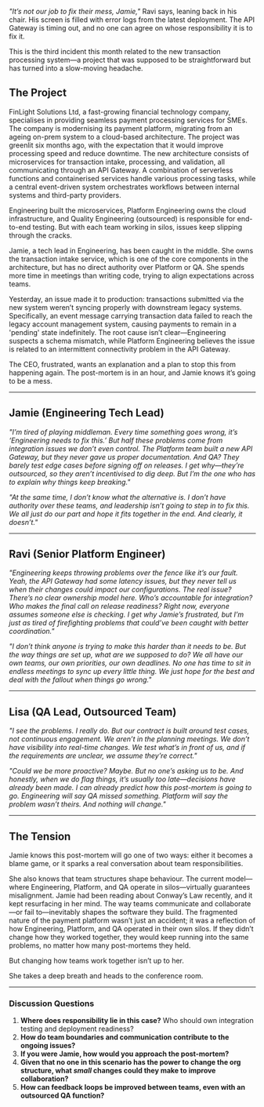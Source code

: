 *"It’s not our job to fix their mess, Jamie,"* Ravi says, leaning back in his chair. His screen is filled with error logs from the latest deployment. The API Gateway is timing out, and no one can agree on whose responsibility it is to fix it.

This is the third incident this month related to the new transaction processing system—a project that was supposed to be straightforward but has turned into a slow-moving headache.

## **The Project**

FinLight Solutions Ltd, a fast-growing financial technology company, specialises in providing seamless payment processing services for SMEs. The company is modernising its payment platform, migrating from an ageing on-prem system to a cloud-based architecture. The project was greenlit six months ago, with the expectation that it would improve processing speed and reduce downtime. The new architecture consists of microservices for transaction intake, processing, and validation, all communicating through an API Gateway. A combination of serverless functions and containerised services handle various processing tasks, while a central event-driven system orchestrates workflows between internal systems and third-party providers.

Engineering built the microservices, Platform Engineering owns the cloud infrastructure, and Quality Engineering (outsourced) is responsible for end-to-end testing. But with each team working in silos, issues keep slipping through the cracks.

Jamie, a tech lead in Engineering, has been caught in the middle. She owns the transaction intake service, which is one of the core components in the architecture, but has no direct authority over Platform or QA. She spends more time in meetings than writing code, trying to align expectations across teams.

Yesterday, an issue made it to production: transactions submitted via the new system weren’t syncing properly with downstream legacy systems. Specifically, an event message carrying transaction data failed to reach the legacy account management system, causing payments to remain in a 'pending' state indefinitely. The root cause isn’t clear—Engineering suspects a schema mismatch, while Platform Engineering believes the issue is related to an intermittent connectivity problem in the API Gateway.

The CEO, frustrated, wants an explanation and a plan to stop this from happening again. The post-mortem is in an hour, and Jamie knows it’s going to be a mess.

---

## **Jamie (Engineering Tech Lead)**

*"I’m tired of playing middleman. Every time something goes wrong, it’s ‘Engineering needs to fix this.’ But half these problems come from integration issues we don’t even control. The Platform team built a new API Gateway, but they never gave us proper documentation. And QA? They barely test edge cases before signing off on releases. I get why—they’re outsourced, so they aren’t incentivised to dig deep. But I’m the one who has to explain why things keep breaking."*

*"At the same time, I don’t know what the alternative is. I don’t have authority over these teams, and leadership isn’t going to step in to fix this. We all just do our part and hope it fits together in the end. And clearly, it doesn’t."*

---

## **Ravi (Senior Platform Engineer)**

*"Engineering keeps throwing problems over the fence like it’s our fault. Yeah, the API Gateway had some latency issues, but they never tell us when their changes could impact our configurations. The real issue? There’s no clear ownership model here. Who’s accountable for integration? Who makes the final call on release readiness? Right now, everyone assumes someone else is checking. I get why Jamie’s frustrated, but I’m just as tired of firefighting problems that could’ve been caught with better coordination."*

*"I don’t think anyone is trying to make this harder than it needs to be. But the way things are set up, what are we supposed to do? We all have our own teams, our own priorities, our own deadlines. No one has time to sit in endless meetings to sync up every little thing. We just hope for the best and deal with the fallout when things go wrong."*

---

## **Lisa (QA Lead, Outsourced Team)**

*"I see the problems. I really do. But our contract is built around test cases, not continuous engagement. We aren’t in the planning meetings. We don’t have visibility into real-time changes. We test what’s in front of us, and if the requirements are unclear, we assume they’re correct."*

*"Could we be more proactive? Maybe. But no one’s asking us to be. And honestly, when we do flag things, it’s usually too late—decisions have already been made. I can already predict how this post-mortem is going to go. Engineering will say QA missed something. Platform will say the problem wasn’t theirs. And nothing will change."*

---

## **The Tension**

Jamie knows this post-mortem will go one of two ways: either it becomes a blame game, or it sparks a real conversation about team responsibilities.

She also knows that team structures shape behaviour. The current model—where Engineering, Platform, and QA operate in silos—virtually guarantees misalignment. Jamie had been reading about Conway’s Law recently, and it kept resurfacing in her mind. The way teams communicate and collaborate—or fail to—inevitably shapes the software they build. The fragmented nature of the payment platform wasn’t just an accident; it was a reflection of how Engineering, Platform, and QA operated in their own silos. If they didn’t change how they worked together, they would keep running into the same problems, no matter how many post-mortems they held.

But changing how teams work together isn’t up to her.

She takes a deep breath and heads to the conference room.

---

### **Discussion Questions**

1. **Where does responsibility lie in this case?** Who should own integration testing and deployment readiness?
2. **How do team boundaries and communication contribute to the ongoing issues?**
3. **If you were Jamie, how would you approach the post-mortem?**
4. **Given that no one in this scenario has the power to change the org structure, what *small* changes could they make to improve collaboration?**
5. **How can feedback loops be improved between teams, even with an outsourced QA function?**